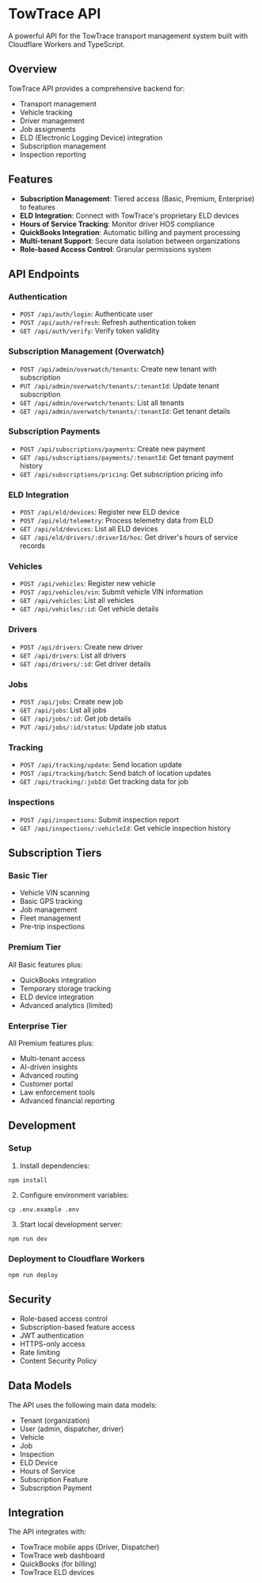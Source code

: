 # TowTrace API

A powerful API for the TowTrace transport management system built with Cloudflare Workers and TypeScript.

## Overview

TowTrace API provides a comprehensive backend for:
- Transport management
- Vehicle tracking
- Driver management
- Job assignments
- ELD (Electronic Logging Device) integration
- Subscription management
- Inspection reporting

## Features

- **Subscription Management**: Tiered access (Basic, Premium, Enterprise) to features
- **ELD Integration**: Connect with TowTrace's proprietary ELD devices
- **Hours of Service Tracking**: Monitor driver HOS compliance
- **QuickBooks Integration**: Automatic billing and payment processing
- **Multi-tenant Support**: Secure data isolation between organizations
- **Role-based Access Control**: Granular permissions system

## API Endpoints

### Authentication

- `POST /api/auth/login`: Authenticate user
- `POST /api/auth/refresh`: Refresh authentication token
- `GET /api/auth/verify`: Verify token validity

### Subscription Management (Overwatch)

- `POST /api/admin/overwatch/tenants`: Create new tenant with subscription
- `PUT /api/admin/overwatch/tenants/:tenantId`: Update tenant subscription
- `GET /api/admin/overwatch/tenants`: List all tenants
- `GET /api/admin/overwatch/tenants/:tenantId`: Get tenant details

### Subscription Payments

- `POST /api/subscriptions/payments`: Create new payment
- `GET /api/subscriptions/payments/:tenantId`: Get tenant payment history
- `GET /api/subscriptions/pricing`: Get subscription pricing info

### ELD Integration

- `POST /api/eld/devices`: Register new ELD device
- `POST /api/eld/telemetry`: Process telemetry data from ELD
- `GET /api/eld/devices`: List all ELD devices
- `GET /api/eld/drivers/:driverId/hos`: Get driver's hours of service records

### Vehicles

- `POST /api/vehicles`: Register new vehicle
- `POST /api/vehicles/vin`: Submit vehicle VIN information
- `GET /api/vehicles`: List all vehicles
- `GET /api/vehicles/:id`: Get vehicle details

### Drivers

- `POST /api/drivers`: Create new driver
- `GET /api/drivers`: List all drivers
- `GET /api/drivers/:id`: Get driver details

### Jobs

- `POST /api/jobs`: Create new job
- `GET /api/jobs`: List all jobs
- `GET /api/jobs/:id`: Get job details
- `PUT /api/jobs/:id/status`: Update job status

### Tracking

- `POST /api/tracking/update`: Send location update
- `POST /api/tracking/batch`: Send batch of location updates
- `GET /api/tracking/:jobId`: Get tracking data for job

### Inspections

- `POST /api/inspections`: Submit inspection report
- `GET /api/inspections/:vehicleId`: Get vehicle inspection history

## Subscription Tiers

### Basic Tier
- Vehicle VIN scanning
- Basic GPS tracking
- Job management
- Fleet management
- Pre-trip inspections

### Premium Tier
All Basic features plus:
- QuickBooks integration
- Temporary storage tracking
- ELD device integration
- Advanced analytics (limited)

### Enterprise Tier
All Premium features plus:
- Multi-tenant access
- AI-driven insights
- Advanced routing
- Customer portal
- Law enforcement tools
- Advanced financial reporting

## Development

### Setup

1. Install dependencies:
```
npm install
```

2. Configure environment variables:
```
cp .env.example .env
```

3. Start local development server:
```
npm run dev
```

### Deployment to Cloudflare Workers

```
npm run deploy
```

## Security

- Role-based access control
- Subscription-based feature access
- JWT authentication
- HTTPS-only access
- Rate limiting
- Content Security Policy

## Data Models

The API uses the following main data models:
- Tenant (organization)
- User (admin, dispatcher, driver)
- Vehicle
- Job
- Inspection
- ELD Device
- Hours of Service
- Subscription Feature
- Subscription Payment

## Integration

The API integrates with:
- TowTrace mobile apps (Driver, Dispatcher)
- TowTrace web dashboard
- QuickBooks (for billing)
- TowTrace ELD devices